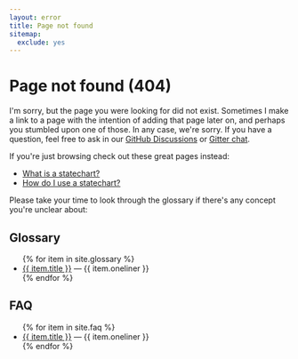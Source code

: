 ```yaml
---
layout: error
title: Page not found
sitemap:
  exclude: yes
---
```


# Page not found (404)

I'm sorry, but the page you were looking for did not exist.  Sometimes I make a link to a page with the intention of adding that page later on, and perhaps you stumbled upon one of those.  In any case, we're sorry.  If you have a question, feel free to ask in our [GitHub Discussions](https://github.com/statecharts/statecharts/discussions) or [Gitter chat](https://gitter.im/statecharts/statecharts).

If you're just browsing check out these great pages instead:

- [What is a statechart?](/what-is-a-statechart.html)
- [How do I use a statechart?](/how-to-use-statecharts.html)

Please take your time to look through the glossary if there's any concept you're unclear about:

## Glossary

<ul>
{% for item in site.glossary %}
   <li><a href="{{ item.url }}">{{ item.title }}</a> — {{ item.oneliner }}</li>
{% endfor %}
</ul>

## FAQ

<ul>
{% for item in site.faq %}
   <li><a href="{{ item.url }}">{{ item.title }}</a> — {{ item.oneliner }}</li>
{% endfor %}
</ul>
